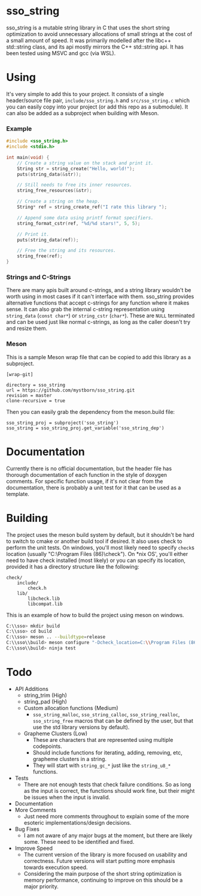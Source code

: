 # sso_string

sso_string is a mutable string library in C that uses the short string optimization to avoid unnecessary allocations of small strings at the cost of a small amount of speed. It was primarily modelled after the libc++ std::string class, and its api mostly mirrors the C++ std::string api. It has been tested using MSVC and gcc (via WSL).

# Using

It's very simple to add this to your project. It consists of a single header/source file pair, `include/sso_string.h` and `src/sso_string.c` which you can easily copy into your project (or add this repo as a submodule). It can also be added as a subproject when building with Meson.

### Example

``` c
#include <sso_string.h>
#include <stdio.h>

int main(void) {
    // Create a string value on the stack and print it.
    String str = string_create("Hello, world!");
    puts(string_data(&str));

    // Still needs to free its inner resources.
    string_free_resources(&str);

    // Create a string on the heap.
    String* ref = string_create_ref("I rate this library ");

    // Append some data using printf format specifiers.
    string_format_cstr(ref, "%d/%d stars!", 5, 5);

    // Print it.
    puts(string_data(ref));

    // Free the string and its resources.
    string_free(ref); 
}
```

### Strings and C-Strings

There are many apis built around c-strings, and a string library wouldn't be worth using in most cases if it can't interface with them. sso_string provides alternative functions that accept c-strings for any function where it makes sense. It can also grab the internal c-string representation using `string_data` (`const char*`)  or `string_cstr` (`char*`). These are `NULL` terminated and can be used just like normal c-strings, as long as the caller doesn't try and resize them.

### Meson

This is a sample Meson wrap file that can be copied to add this library as a subproject.

```
[wrap-git]

directory = sso_string
url = https://github.com/mystborn/sso_string.git
revision = master
clone-recursive = true
```

Then you can easily grab the dependency from the meson.build file:

``` meson
sso_string_proj = subproject('sso_string')
sso_string = sso_string_proj.get_variable('sso_string_dep')
```

# Documentation

Currently there is no official documentation, but the header file has thorough documentation of each function in the style of doxygen comments. For specific function usage, if it's not clear from the documentation, there is probably a unit test for it that can be used as a template.

# Building

The project uses the meson build system by default, but it shouldn't be hard to switch to cmake or another build tool if desired. It also uses check to perform the unit tests. On windows, you'll most likely need to specify `check`s location (usually "C:\Program Files (86)\check"). On \*nix OS', you'll either need to have check installed (most likely) or you can specify its location, provided it has a directory structure like the following:

```
check/
    include/
        check.h
    lib/
        libcheck.lib
        libcompat.lib
```

This is an example of how to build the project using meson on windows.

```sh
C:\\sso> mkdir build
C:\\sso> cd build
C:\\sso> meson .. --buildtype=release
C:\\sso\\build> meson configure "-Dcheck_location=C:\\Program Files (86)\\check"
C:\\sso\\build> ninja test
```

# Todo

* API Additions
    * string_trim (High)
    * string_pad (High)
    * Custom allocation functions (Medium)
        * `sso_string_malloc`, `sso_string_calloc`, `sso_string_realloc`, `sso_string_free` 
          macros that can be defined by the user, but that use the std library versions by default). 
    * Grapheme Clusters (Low)
        * These are characters that are represented using multiple codepoints.
        * Should include functions for iterating, adding, removing, etc, grapheme clusters in a string.
        * They will start with `string_gc_*` just like the `string_u8_*` functions.
* Tests
    * There are not enough tests that check failure conditions. So as long as the input is correct, the functions should work fine, but their might be issues when the input is invalid.
* Documentation
* More Comments
    * Just need more comments throughout to explain some of the more esoteric implementations/design decisions.
* Bug Fixes
    * I am not aware of any major bugs at the moment, but there are likely some. These need to be identified and fixed.
* Improve Speed 
    * The current version of the library is more focused on usability and correctness. Future versions will start putting more
      emphasis towards execution speed.
    * Considering the main purpose of the short string optimization is memory performance, continuing to improve on this should be a major priority.
